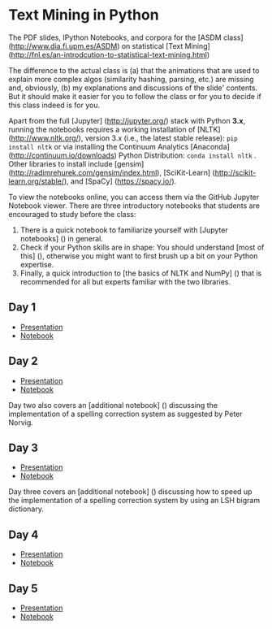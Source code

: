 Text Mining in Python
=====================

The PDF slides, IPython Notebooks, and corpora for the [ASDM class] (http://www.dia.fi.upm.es/ASDM) on statistical [Text Mining] (http://fnl.es/an-introdcution-to-statistical-text-mining.html)

The difference to the actual class is (a) that the animations that are used to explain more complex algos (similarity hashing, parsing, etc.) are missing and, obviously, (b) my explanations and discussions of the slide' contents. But it should make it easier for you to follow the class or for you to decide if this class indeed is for you.

Apart from the full [Jupyter] (http://jupyter.org/) stack with Python **3.x**, running the notebooks requires a working installation of [NLTK] (http://www.nltk.org/), version 3.x (i.e., the latest stable release): `pip install nltk` or via installing the Continuum Analytics [Anaconda] (http://continuum.io/downloads) Python Distribution: `conda install nltk` . Other libraries to install include [gensim] (http://radimrehurek.com/gensim/index.html), [SciKit-Learn] (http://scikit-learn.org/stable/), and [SpaCy] (https://spacy.io/).

To view the notebooks online, you can access them via the GitHub Jupyter Notebook viewer.
There are three introductory notebooks that students are encouraged to study before the class:

1. There is a quick notebook to familiarize yourself with [Jupyter notebooks] () in general.
1. Check if your Python skills are in shape: You should understand [most of this] (), otherwise you might want to first brush up a bit on your Python expertise.
1. Finally, a quick introduction to [the basics of NLTK and NumPy] () that is recommended for all but experts familiar with the two libraries.

Day 1
-----

* [Presentation]()
* [Notebook]()

Day 2
-----

* [Presentation]()
* [Notebook]()

Day two also covers an [additional notebook] () discussing the implementation of a spelling correction system as suggested by Peter Norvig.

Day 3
-----

* [Presentation]()
* [Notebook]()

Day three covers an [additional notebook] () discussing how to speed up the implementation of a spelling correction system by using an LSH bigram dictionary.

Day 4
-----

* [Presentation]()
* [Notebook]()

Day 5
-----

* [Presentation]()
* [Notebook]()

